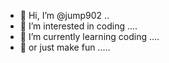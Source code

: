 - 👋 Hi, I’m @jump902 ..
- 👀 I’m interested in coding ....
- 🌱 I’m currently learning coding ....
- 🌱 or just make fun .....

<!---
jump902/jump902 is a ✨ special ✨ repository because its `README.md` (this file) appears on your GitHub profile.
You can click the Preview link to take a look at your changes.
--->
